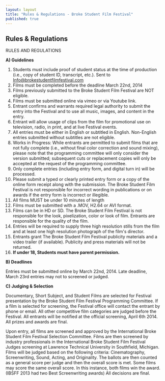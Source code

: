```yaml
---
layout: layout
title: "Rules & Regulations - Broke Student Film Festival"
published: true
---
```


## Rules & Regulations

RULES AND REGULATIONS

**A) Guidelines**

1. Students must include proof of student status at the time of production (i.e., copy of student ID, transcript, etc.). Sent to Info@brokestudentfilmfestival.com
2. Films must be completed before the deadline March 22nd, 2014
3. Films previously submitted to the Broke Student Film Festival are NOT eligible. 
4. Films must be submitted online via vimeo or via Youtube link.
5. Entrant confirms and warrants required legal authority to submit the entry into the Festival and to use all music, images, and content in the entry.  
6. Entrant will allow usage of clips from the film for promotional use on television, radio, in print, and at live Festival events.
7. All entries must be either in English or subtitled in English. Non-English entries submitted without subtitles are not eligible.
8. Works in Progress: While entrants are permitted to submit films that are not fully complete (i.e., without final color correction and sound mixing), please note that the programming committee will only consider the version submitted; subsequent cuts or replacement copies will only be accepted at the request of the programming committee.
9. Only complete entries (including entry form, and digital turn in) will be processed.
10. Please submit a typed or clearly printed entry form or a copy of the online form receipt along with the submission. The Broke Student Film Festival is not responsible for incorrect wording in publications or on awards if the entry form is incorrect or illegible.
11. All films MUST be under 10 minutes of length
12. Films must be submitted with a .MOV, H2.64 or AVI format. 
13. Films can be in HD or SD. The Broke Student Film Festival is not responsible for the look, pixelization, color or look of film. Entrants are responsible for the quality of the film.
14. Entries will be required to supply three high resolution stills from the film and at least one high resolution photograph of the film's director. 
15. Entrants grant The Broke Student Film Festival publicity materials and a video trailer (if available). Publicity and press materials will not be returned.
16. **If under 18, Students must have parent permission.**
 
**B) Deadlines**
	
Entries must be submitted online by March 22nd, 2014. Late deadline, March 23rd entries may not to screened or judged. 	

**C) Judging & Selection**
		
Documentary, Short Subject, and Student Films are selected for Festival presentation by the Broke Student Film Festival Programming Committee. If a film is selected for screening, the Festival office will contact the entrant by phone or email.
All other competitive film categories are judged before the Festival. All entrants will be notified at the official screening, April 6th 2014. All prizes and awards are final. 

Upon entry, all films are screened and approved by the International Broke Student Film Festival Selection Committee. Films are then screened by industry professionals in the International Broke Student Film Festival Judges screening at Lawrence Technical University in Southfield, Michigan. Films will be judged based on the following criteria: Cinematography, Screenwriting, Sound, Acting, and Originality. The ballots are then counted as a general score per judge and then the overall score is met. Some films may score the same overall score. In this instance, both films win the award. (IBSFF 2013 had two Best Screenwriting awards) All decisions are final.